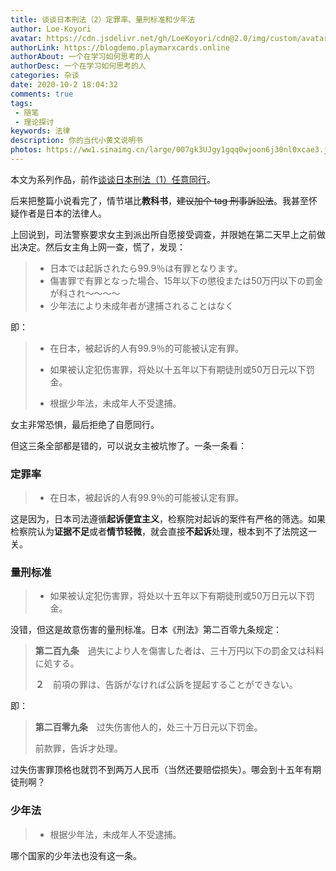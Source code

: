 ```yaml
---
title: 谈谈日本刑法（2）定罪率、量刑标准和少年法
author: Loe-Koyori
avatar: https://cdn.jsdelivr.net/gh/LoeKoyori/cdn@2.0/img/custom/avatar.png
authorLink: https://blogdemo.playmarxcards.online
authorAbout: 一个在学习如何思考的人
authorDesc: 一个在学习如何思考的人
categories: 杂谈
date: 2020-10-2 18:04:32
comments: true
tags: 
 - 随笔
 - 理论探讨
keywords: 法律 
description: 你的当代小黄文说明书
photos: https://ww1.sinaimg.cn/large/007gk3UJgy1gqq0wjoon6j30nl0xcae3.jpg
---
```


本文为系列作品，前作[谈谈日本刑法（1）任意同行](https://blogdemo.playmarxcards.online/2020/10/01/谈谈日本刑法（1）/)。

后来把整篇小说看完了，情节堪比**教科书**，~~建议加个 tag 刑事訴訟法~~。我甚至怀疑作者是日本的法律人。

上回说到，司法警察要求女主到派出所自愿接受调查，并限她在第二天早上之前做出决定。然后女主角上网一查，慌了，发现：

> -  日本では起訴されたら99.9％は有罪となります。
> -  傷害罪で有罪となった場合、15年以下の懲役または50万円以下の罰金が科され～～～～
> -  少年法により未成年者が逮捕されることはなく

即：

> - 在日本，被起诉的人有99.9％的可能被认定有罪。
> - 如果被认定犯伤害罪，将处以十五年以下有期徒刑或50万日元以下罚金。
>
> - 根据少年法，未成年人不受逮捕。

女主非常恐惧，最后拒绝了自愿同行。

但这三条全部都是错的，可以说女主被坑惨了。一条一条看：

### 定罪率

> - 在日本，被起诉的人有99.9％的可能被认定有罪。

这是因为，日本司法遵循**起诉便宜主义**，检察院对起诉的案件有严格的筛选。如果检察院认为**证据不足**或者**情节轻微**，就会直接**不起诉**处理，根本到不了法院这一关。

### 量刑标准

> - 如果被认定犯伤害罪，将处以十五年以下有期徒刑或50万日元以下罚金。

没错，但这是故意伤害的量刑标准。日本《刑法》第二百零九条规定：

> **第二百九条**　過失により人を傷害した者は、三十万円以下の罰金又は科料に処する。
>
> **２**　前項の罪は、告訴がなければ公訴を提起することができない。

即：

> **第二百零九条**　过失伤害他人的，处三十万日元以下罚金。
>
> 前款罪，告诉才处理。

过失伤害罪顶格也就罚不到两万人民币（当然还要赔偿损失）。哪会到十五年有期徒刑啊？

### 少年法

> - 根据少年法，未成年人不受逮捕。

哪个国家的少年法也没有这一条。

